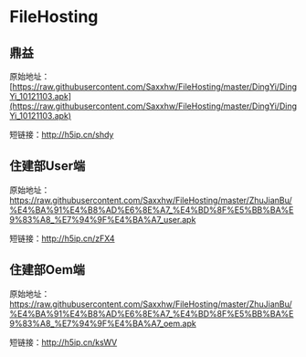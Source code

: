 
# FileHosting



## 鼎益
原始地址：[https://raw.githubusercontent.com/Saxxhw/FileHosting/master/DingYi/DingYi_10121103.apk](https://raw.githubusercontent.com/Saxxhw/FileHosting/master/DingYi/DingYi_10121103.apk)

短链接：http://h5ip.cn/shdy

## 住建部User端
原始地址：https://raw.githubusercontent.com/Saxxhw/FileHosting/master/ZhuJianBu/%E4%BA%91%E4%B8%AD%E6%8E%A7_%E4%BD%8F%E5%BB%BA%E9%83%A8_%E7%94%9F%E4%BA%A7_user.apk

短链接：http://h5ip.cn/zFX4

## 住建部Oem端
原始地址：https://raw.githubusercontent.com/Saxxhw/FileHosting/master/ZhuJianBu/%E4%BA%91%E4%B8%AD%E6%8E%A7_%E4%BD%8F%E5%BB%BA%E9%83%A8_%E7%94%9F%E4%BA%A7_oem.apk

短链接：http://h5ip.cn/ksWV
